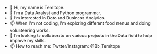- 👋 Hi, my name is Temitope.
- 👀 I’m a Data Analyst and Python programmer.
- 🌱 I’m interested in Data and Business Analytics.
- 📫 When I'm not coding, I'm exploring different food menus and doing volunteering works.
- 💞️ I’m looking to collaborate on various projects in the Data field to help improve my skills.
- 📫 How to reach me: Twitter/Instagram: @Bb_Temitope

<!---
IamTemitope/IamTemitope is a ✨ special ✨ repository because its `README.md` (this file) appears on your GitHub profile.
You can click the Preview link to take a look at your changes.
--->
